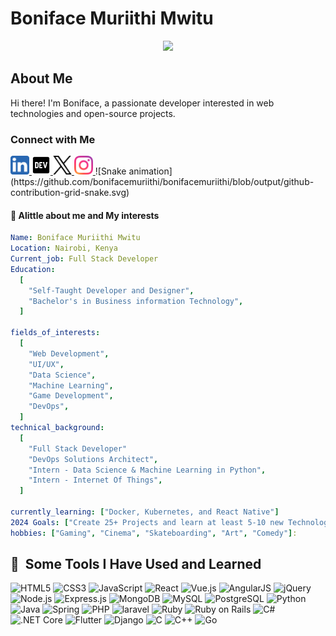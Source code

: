 # Boniface Muriithi Mwitu

<p align="center">
  <img src="https://capsule-render.vercel.app/api?text=Hey%20There!%F0%9F%95%B9%EF%B8%8F&animation=fadeIn&type=waving&color=gradient&height=100">
</p>

## About Me

Hi there! I'm Boniface, a passionate developer interested in web technologies and open-source projects.

### Connect with Me

<a href="https://www.linkedin.com/in/boniface-muriithi-0347052a6">
  <img src="link.png" height="30" width="30" alt="LinkedIn">
</a>
<a href="https://www.dev.to/bonifacemuriithi/">
  <img src="dev.png" height="30" width="30" alt="Medium">
</a>
<a href="https://www.x.com/bonieafc">
  <img src="x.png" height="30" width="30" alt="Dev.to">
</a>
<a href="https://www.instagram.com/mureithi_3">
  <img src="instagram.png" height="30" width="30" alt="Portfolio">
</a>
![Snake animation](https://github.com/bonifacemuriithi/bonifacemuriithi/blob/output/github-contribution-grid-snake.svg)

#### :rocket: Alittle about me and My interests

```yaml
Name: Boniface Muriithi Mwitu
Location: Nairobi, Kenya
Current_job: Full Stack Developer
Education:
  [
    "Self-Taught Developer and Designer",
    "Bachelor's in Business information Technology",
  ]

fields_of_interests:
  [
    "Web Development",
    "UI/UX",
    "Data Science",
    "Machine Learning",
    "Game Development",
    "DevOps",
  ]
technical_background:
  [
    "Full Stack Developer"
    "DevOps Solutions Architect",
    "Intern - Data Science & Machine Learning in Python",
    "Intern - Internet Of Things",
  ]
  
currently_learning: ["Docker, Kubernetes, and React Native"]
2024 Goals: ["Create 25+ Projects and learn at least 5-10 new Technologies."]
hobbies: ["Gaming", "Cinema", "Skateboarding", "Art", "Comedy"]:
```
<h2> 🚀 &nbsp;Some Tools I Have Used and Learned</h2>

<p align="left">
  <img src="https://cdn.jsdelivr.net/gh/devicons/devicon/icons/html5/html5-original.svg" alt="HTML5" width="45" height="45"/>
  <img src="https://cdn.jsdelivr.net/gh/devicons/devicon/icons/css3/css3-original.svg" alt="CSS3" width="45" height="45"/>
  <img src="https://cdn.jsdelivr.net/gh/devicons/devicon/icons/javascript/javascript-original.svg" alt="JavaScript" width="45" height="45"/>
  <img src="https://cdn.jsdelivr.net/gh/devicons/devicon/icons/react/react-original.svg" alt="React" width="45" height="45"/>
  <img src="https://cdn.jsdelivr.net/gh/devicons/devicon/icons/vuejs/vuejs-original.svg" alt="Vue.js" width="45" height="45"/>
  <img src="https://cdn.jsdelivr.net/gh/devicons/devicon/icons/angularjs/angularjs-original.svg" alt="AngularJS" width="45" height="45"/>
  <img src="https://cdn.jsdelivr.net/gh/devicons/devicon/icons/jquery/jquery-original.svg" alt="jQuery" width="45" height="45"/>
  <img src="https://cdn.jsdelivr.net/gh/devicons/devicon/icons/nodejs/nodejs-original.svg" alt="Node.js" width="45" height="45"/>
  <img src="https://cdn.jsdelivr.net/gh/devicons/devicon/icons/express/express-original.svg" alt="Express.js" width="45" height="45"/>
  <img src="https://cdn.jsdelivr.net/gh/devicons/devicon/icons/mongodb/mongodb-original.svg" alt="MongoDB" width="45" height="45"/>
  <img src="https://cdn.jsdelivr.net/gh/devicons/devicon/icons/mysql/mysql-original.svg" alt="MySQL" width="45" height="45"/>
  <img src="https://cdn.jsdelivr.net/gh/devicons/devicon/icons/postgresql/postgresql-original.svg" alt="PostgreSQL" width="45" height="45"/>
  <img src="https://cdn.jsdelivr.net/gh/devicons/devicon/icons/python/python-original.svg" alt="Python" width="45" height="45"/>
  <img src="https://cdn.jsdelivr.net/gh/devicons/devicon/icons/java/java-original.svg" alt="Java" width="45" height="45"/>
  <img src="https://cdn.jsdelivr.net/gh/devicons/devicon/icons/spring/spring-original.svg" alt="Spring" width="45" height="45"/>
  <img src="https://cdn.jsdelivr.net/gh/devicons/devicon/icons/php/php-original.svg" alt="PHP" width="45" height="45"/>
  <img src="https://cdn.jsdelivr.net/gh/devicons/devicon@latest/icons/laravel/laravel-original.svg" alt="laravel" width="45" height="45"/>
  <img src="https://cdn.jsdelivr.net/gh/devicons/devicon/icons/ruby/ruby-original.svg" alt="Ruby" width="45" height="45"/>
  <img src="https://cdn.jsdelivr.net/gh/devicons/devicon/icons/rails/rails-original-wordmark.svg" alt="Ruby on Rails" width="45" height="45"/>
  <img src="https://cdn.jsdelivr.net/gh/devicons/devicon/icons/csharp/csharp-original.svg" alt="C#" width="45" height="45"/>
  <img src="https://cdn.jsdelivr.net/gh/devicons/devicon/icons/dotnetcore/dotnetcore-original.svg" alt=".NET Core" width="45" height="45"/>
  <img src="https://cdn.jsdelivr.net/gh/devicons/devicon/icons/flutter/flutter-original.svg" alt="Flutter" width="45" height="45"/>
  <img src="https://cdn.jsdelivr.net/gh/devicons/devicon@latest/icons/django/django-plain.svg"  alt="Django" width="45" height="45"/>
  <img src="https://cdn.jsdelivr.net/gh/devicons/devicon/icons/c/c-original.svg" alt="C" width="45" height="45"/>
  <img src="https://cdn.jsdelivr.net/gh/devicons/devicon/icons/cplusplus/cplusplus-original.svg" alt="C++" width="45" height="45"/>
  <img src="https://cdn.jsdelivr.net/gh/devicons/devicon/icons/go/go-original.svg" alt="Go" width="45" height="45"/>
</p>





